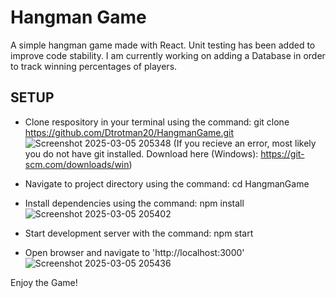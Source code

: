 # Hangman Game
A simple hangman game made with React. Unit testing has been added to improve code stability. I am currently working on adding a Database in order to track winning percentages of players.

## SETUP
- Clone respository in your terminal using the command: git clone https://github.com/Dtrotman20/HangmanGame.git
![Screenshot 2025-03-05 205348](https://github.com/user-attachments/assets/09563c49-3909-45da-b9cf-d3252c4a4f9d)
(If you recieve an error, most likely you do not have git installed. Download here (Windows): https://git-scm.com/downloads/win)

- Navigate to project directory using the command: cd HangmanGame
- Install dependencies using the command: npm install
![Screenshot 2025-03-05 205402](https://github.com/user-attachments/assets/f0f40657-c374-4c9f-a1ee-18077b6b54a8)

- Start development server with the command: npm start
- Open browser and navigate to 'http://localhost:3000'
![Screenshot 2025-03-05 205436](https://github.com/user-attachments/assets/7b5d7ebe-6f4d-4320-a001-ded239a5e35e)

Enjoy the Game!
